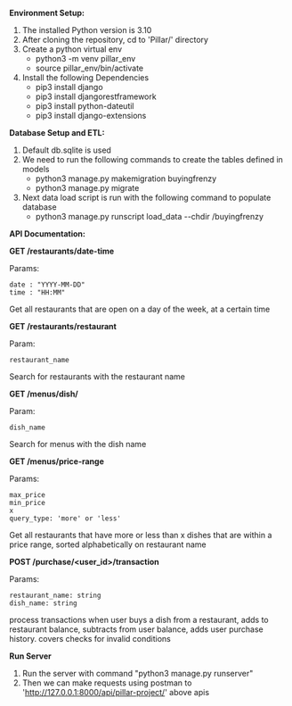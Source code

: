 **Environment Setup:**
1. The installed Python version is 3.10
2. After cloning the repository, cd to 'Pillar/' directory
3. Create a python virtual env
	- python3 -m venv pillar_env
	- source pillar_env/bin/activate
4. Install the following Dependencies
	- pip3 install django
	- pip3 install djangorestframework
	- pip3 install python-dateutil
	- pip3 install django-extensions

**Database Setup and ETL:**
1. Default db.sqlite is used
2. We need to run the following commands to create the tables defined in models
	- python3 manage.py makemigration buyingfrenzy
	- python3 manage.py migrate
3. Next data load script is run with the following command to populate database
	- python3 manage.py runscript load_data --chdir /buyingfrenzy


**API Documentation:**

**GET /restaurants/date-time**

Params:

    date : "YYYY-MM-DD"
    time : "HH:MM"
    
Get all restaurants that are open on a day of the week, at a certain time


**GET /restaurants/restaurant**

Param: 
	
	restaurant_name

Search for restaurants with the restaurant name


**GET /menus/dish/**

Param:
	
	dish_name

Search for menus with the dish name


**GET /menus/price-range**

Params:

    max_price
    min_price 
    x
    query_type: 'more' or 'less'
Get all restaurants that have more or less than x dishes that are within a price range, sorted alphabetically on restaurant name

**POST /purchase/<user_id>/transaction**

Params:

    restaurant_name: string
    dish_name: string
    
process transactions when user buys a dish from a restaurant, adds to restaurant balance, subtracts from user balance, adds user purchase history.
covers checks for invalid conditions


**Run Server**
1. Run the server with command "python3 manage.py runserver"
2. Then we can make requests using postman to 'http://127.0.0.1:8000/api/pillar-project/' above apis
